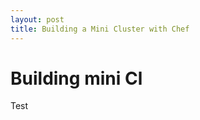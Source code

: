 ```yaml
---
layout: post
title: Building a Mini Cluster with Chef
---
```


Building mini Cl
================

Test
